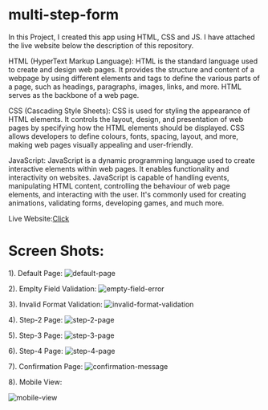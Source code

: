# multi-step-form

In this Project, I created this app using HTML, CSS and JS. I have attached the live website below the description of this repository.

HTML (HyperText Markup Language): HTML is the standard language used to create and design web pages. It provides the structure and content of a webpage by using different elements and tags to define the various parts of a page, such as headings, paragraphs, images, links, and more. HTML serves as the backbone of a web page.

CSS (Cascading Style Sheets): CSS is used for styling the appearance of HTML elements. It controls the layout, design, and presentation of web pages by specifying how the HTML elements should be displayed. CSS allows developers to define colours, fonts, spacing, layout, and more, making web pages visually appealing and user-friendly.

JavaScript: JavaScript is a dynamic programming language used to create interactive elements within web pages. It enables functionality and interactivity on websites. JavaScript is capable of handling events, manipulating HTML content, controlling the behaviour of web page elements, and interacting with the user. It's commonly used for creating animations, validating forms, developing games, and much more.

Live Website:<a href="https://multi-step-form-yv.netlify.app/">Click</a>

# Screen Shots:

1). Default Page:
![default-page](https://github.com/vishalyv252/multi-step-form/assets/105093020/963f63e9-7250-4fc4-b75d-2e9a51724a08)

2). Emplty Field Validation:
![empty-field-error](https://github.com/vishalyv252/multi-step-form/assets/105093020/c6eec0b4-37f6-4527-969d-c1808f7fe627)

3). Invalid Format Validation:
![invalid-format-validation](https://github.com/vishalyv252/multi-step-form/assets/105093020/0292e82c-bb4d-4026-929f-b8d3473a4da7)

4). Step-2 Page:
![step-2-page](https://github.com/vishalyv252/multi-step-form/assets/105093020/72fd1841-f5ee-462d-8a06-955a10379357)

5). Step-3 Page:
![step-3-page](https://github.com/vishalyv252/multi-step-form/assets/105093020/1e2a4367-0f51-421a-bbc0-0988c5ce08dd)

6). Step-4 Page:
![step-4-page](https://github.com/vishalyv252/multi-step-form/assets/105093020/9f16bd09-01b0-43ed-b6fb-931fd4e5cb35)

7). Confirmation Page:
![confirmation-message](https://github.com/vishalyv252/multi-step-form/assets/105093020/c0de0538-e68e-4674-babe-8a30b5fdb785)

8). Mobile View:

![mobile-view](https://github.com/vishalyv252/multi-step-form/assets/105093020/929d41b9-635f-4882-8d8e-e94aebf161a0)
